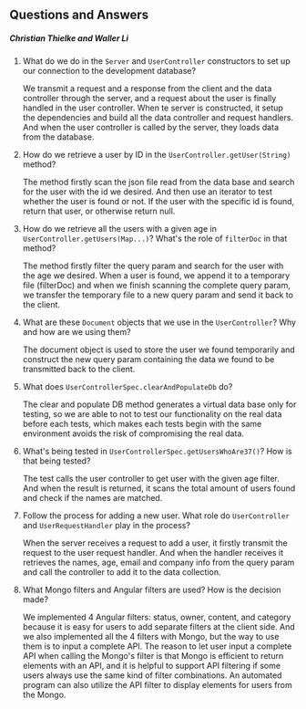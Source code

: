 ## Questions and Answers
##### Christian Thielke and Waller Li

1. What do we do in the `Server` and `UserController` constructors
to set up our connection to the development database?

      We transmit a request and a response from the client and the data controller through the server, and a request about the user is finally handled in the user controller. When te server is constructed, it setup the dependencies and build all the data controller and request handlers. And when the user controller is called by the server, they loads data from the database.

1. How do we retrieve a user by ID in the `UserController.getUser(String)` method?

    The method firstly scan the json file read from the data base and search for the user with the id we desired. And then use an iterator to test whether the user is found or not. If the user with the specific id is found, return that user, or otherwise return null.

1. How do we retrieve all the users with a given age 
in `UserController.getUsers(Map...)`? What's the role of `filterDoc` in that
method?

    The method firstly filter the query param and search for the user with the age we desired. When a user is found, we append it to a temporary file (filterDoc) and when we finish scanning the complete query param, we transfer the temporary file to a new query param and send it back to the client.

1. What are these `Document` objects that we use in the `UserController`? 
Why and how are we using them?

    The document object is used to store the user we found temporarily and construct the new query param containing the data we found to be transmitted back to the client.

1. What does `UserControllerSpec.clearAndPopulateDb` do?

    The clear and populate DB method generates a virtual data base only for testing, so we are able to not to test our functionality on the real data before each tests, which makes each tests begin with the same environment avoids the risk of compromising the real data.

1. What's being tested in `UserControllerSpec.getUsersWhoAre37()`?
How is that being tested?

    The test calls the user controller to get user with the given age filter. And when the result is returned, it scans the total amount of users found and check if the names are matched.

1. Follow the process for adding a new user. What role do `UserController` and 
`UserRequestHandler` play in the process?

    When the server receives a request to add a user, it firstly transmit the request to the user request handler. And when the handler receives it retrieves the names, age, email and company info from the query param and call the controller to add it to the data collection.
    
1. What Mongo filters and Angular filters are used? How is the decision made?

    We implemented 4 Angular filters: status, owner, content, and category because it is easy for users to add separate filters at the client side. And we also implemented all the 4 filters with Mongo, but the way to use them is to input a complete API. The reason to let user input a complete API when calling the Mongo's filter is that Mongo is efficient to return elements with an API, and it is helpful to support API filtering if some users always use the same kind of filter combinations. An automated program can also utilize the API filter to display elements for users from the Mongo.